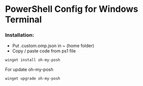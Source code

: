 # PowerShell Config for Windows Terminal

### Installation:
- Put .custom.omp.json in ~ (home folder)
- Copy / paste code from ps1 file

```sh
winget install oh-my-posh
```

For update oh-my-posh
```sh
winget upgrade oh-my-posh
```
